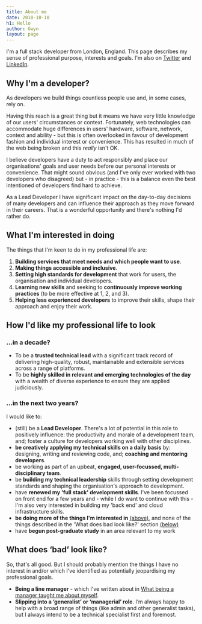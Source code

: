 ```yaml
---
title: About me
date: 2018-10-10
h1: Hello
author: Gwyn
layout: page
---
```


I'm a full stack developer from London, England. This page describes my sense of professional purpose, interests and goals. I'm also on [Twitter](https://twitter.com/gtvjones) and [LinkedIn](https://www.linkedin.com/in/gtvjones/).

## Why I'm a developer?

As developers we build things countless people use and, in some cases, rely on. 

Having this reach is a great thing but it means we have very little knowledge of our users' circumstances or context. Fortunately, web technologies can accommodate huge differences in users' hardware, software, network, context and ability - but this is often overlooked in favour of development fashion and individual interest or convenience. This has resulted in much of the web being broken and this _really_ isn't OK. 

I believe developers have a duty to act responsibly and place our organisations' goals and user needs before our personal interests or convenience. That might sound obvious (and I've only ever worked with two developers who disagreed) but - in practice - this is a balance even the best intentioned of developers find hard to achieve. 

As a Lead Developer I have significant impact on the day-to-day decisions of many  developers and  can influence their approach as they move forward in their careers. That is a wonderful opportunity and there's nothing I'd rather do.

## What I'm interested in doing

The things that I'm keen to do in my professional life are:

1. **Building services that meet needs and which people want to use**.
2. **Making things accessible and inclusive**.
3. **Setting high standards for development** that work for users, the organisation and individual developers.
4. **Learning new skills** and seeking to **continuously improve working practices** (to be more effective at 1, 2, and 3).
5. **Helping less experienced developers** to improve their skills, shape their approach and enjoy their work.


## How I'd like my professional life to look

### ...in a decade?
* To be a **trusted technical lead** with a significant track record of delivering high-quality, robust, maintainable and extensible services across a range of platforms.
* To be **highly skilled in relevant and emerging technologies of the day** with a wealth of diverse experience to ensure they are applied judiciously.

### ...in the next two years?

I would like to:

* (still) be a **Lead Developer**. There's a lot of potential in this role to positively influence: the productivity and morale of a development team, and; foster a culture for developers working well with other disciplines. 
* **be creatively applying my technical skills on a daily basis** by: designing, writing and reviewing code, and; **coaching and mentoring developers**.
* be working as part of an upbeat, **engaged, user-focussed, multi-disciplinary team**.
* be **building my technical leadership** skills through setting development standards and shaping the organisation's approach to development.
* have **renewed my 'full stack' development skills**. I've been focussed on front end for a few years and - while I do want to continue with this - I'm also very interested in building my 'back end' and cloud infrastructure skills.
* **be doing more of the things I'm interested in** [(above)](#what-im-interested-in-doing), and none of the things described in the 'What does bad look like?' section [(below)](#what-does-bad-look-like)
* have **begun post-graduate study** in an area relevant to my work

## What does ‘bad’ look like?

So, that's all good. But I should probably mention the things I have no interest in and/or which I've identified as potentially jeopardising my professional goals.

* **Being a line manager** - which I've written about in [What being a manager taught me about myself](/2019/10/30/what-being-a-manager-taught-me-about-myself.html).
* **Slipping into a ‘generalist’ or ‘managerial’ role**. I’m always happy to help with a broad range of things (like admin and other generalist tasks), but I always intend to be a technical specialist first and foremost.